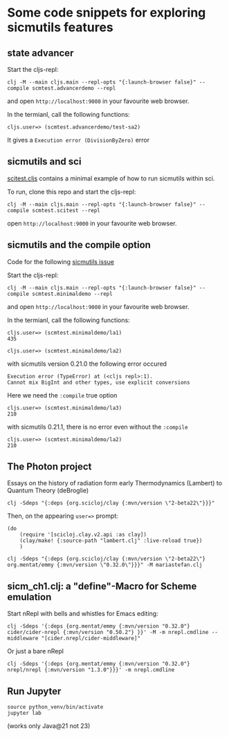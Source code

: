 # Some code snippets for exploring sicmutils features

## state advancer

Start the cljs-repl:
```
clj -M --main cljs.main --repl-opts "{:launch-browser false}" --compile scmtest.advancerdemo --repl
```

and open `http://localhost:9000` in your favourite web browser.

In the termianl, call the following functions:

```
cljs.user=> (scmtest.advancerdemo/test-sa2)
```

It gives a `Execution error (DivisionByZero)` error

## sicmutils and sci
 [scitest.cljs](https://github.com/kloimhardt/babashka-snipets/blob/master/src/scmtest/scitest.cljs) contains a minimal example of how to run sicmutils within sci.

To run, clone this repo and start the cljs-repl:

```
clj -M --main cljs.main --repl-opts "{:launch-browser false}" --compile scmtest.scitest --repl
```

open `http://localhost:9000` in your favourite web browser.

## sicmutils and the compile option
Code for the following [sicmutils issue](https://github.com/sicmutils/sicmutils/issues/271)

Start the cljs-repl:
```
clj -M --main cljs.main --repl-opts "{:launch-browser false}" --compile scmtest.minimaldemo --repl
```

and open `http://localhost:9000` in your favourite web browser.

In the termianl, call the following functions:
```
cljs.user=> (scmtest.minimaldemo/la1)
435

cljs.user=> (scmtest.minimaldemo/la2)
```
with sicmutils version 0.21.0 the following error occured
```
Execution error (TypeError) at (<cljs repl>:1).
Cannot mix BigInt and other types, use explicit conversions
```

Here we need the `:compile` true option
```
cljs.user=> (scmtest.minimaldemo/la3)
210
```

with sicmutils 0.21.1, there is no error even without the `:compile` 
```
cljs.user=> (scmtest.minimaldemo/la2)
210
```

## The Photon project
Essays on the history of radiation form early Thermodynamics (Lambert) to Quantum Theory (deBroglie)

```
clj -Sdeps "{:deps {org.scicloj/clay {:mvn/version \"2-beta22\"}}}"
```

Then, on the appearing `user=>` prompt:

```
(do
    (require '[scicloj.clay.v2.api :as clay])
    (clay/make! {:source-path "lambert.clj" :live-reload true})
    )
```

```
clj -Sdeps "{:deps {org.scicloj/clay {:mvn/version \"2-beta22\"} org.mentat/emmy {:mvn/version \"0.32.0\"}}}" -M mariastefan.clj
```

## sicm_ch1.clj: a "define"-Macro for Scheme emulation

Start nRepl with bells and whistles for Emacs editing:
```
clj -Sdeps '{:deps {org.mentat/emmy {:mvn/version "0.32.0"} cider/cider-nrepl {:mvn/version "0.50.2"} }}' -M -m nrepl.cmdline --middleware "[cider.nrepl/cider-middleware]"
```
Or just a bare nRepl
```
clj -Sdeps '{:deps {org.mentat/emmy {:mvn/version "0.32.0"} nrepl/nrepl {:mvn/version "1.3.0"}}}' -m nrepl.cmdline
```

## Run Jupyter
```
source python_venv/bin/activate
jupyter lab
```
(works only Java@21 not 23)
